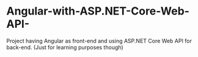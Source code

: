 # Angular-with-ASP.NET-Core-Web-API-
Project having Angular as front-end and using ASP.NET Core Web API for back-end. (Just for learning purposes though)
